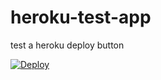 # heroku-test-app

test a heroku deploy button

<a href="https://heroku.com/deploy?template=https://github.com/gandhigautam/heroku-test-app">
  <img src="https://www.herokucdn.com/deploy/button.svg" alt="Deploy">
</a>
